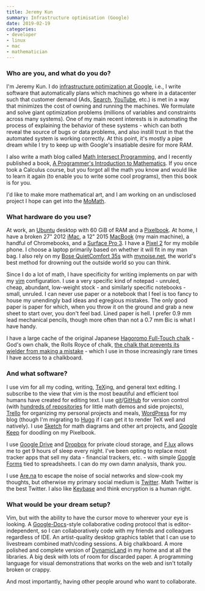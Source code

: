```yaml
---
title: Jeremy Kun
summary: Infrastructure optimisation (Google)
date: 2019-02-19
categories:
- developer
- linux
- mac
- mathematician
---
```


### Who are you, and what do you do?

I'm Jeremy Kun. I do [infrastructure optimization at Google](https://www.youtube.com/watch?v=m7uIG8qFGMI "A YouTube video about the UFO team at Google."), i.e., I write software that automatically plans which machines go where in a datacenter such that customer demand (Ads, [Search][google], [YouTube][], etc.) is met in a way that minimizes the cost of owning and running the machines. We formulate and solve giant optimization problems (millions of variables and constraints across many systems). One of my main recent interests is in automating the process of explaining the behavior of these systems - which can both reveal the source of bugs or data problems, and also instill trust in that the automated system is working correctly. At this point, it's mostly a pipe dream while I try to keep up with Google's insatiable desire for more RAM.

I also write a math blog called [Math Intersect Programming](https://jeremykun.com/ "Jeremy's weblog."), and I recently published a book, [A Programmer's Introduction to Mathematics](https://pimbook.org/ "Jeremy's maths book."). If you once took a Calculus course, but you forgot all the math you know and would like to learn it again (to enable you to write some cool programs), then this book is for you.

I'd like to make more mathematical art, and I am working on an undisclosed project I hope can get into the [MoMath](https://momath.org/ "A maths museum in Manhattan.").

### What hardware do you use?

At work, an [Ubuntu][] desktop with 60 GiB of RAM and a [Pixelbook][]. At home, I have a broken 27" 2012 [iMac][], a 12" 2015 [MacBook][] (my main machine), a handful of Chromebooks, and a [Surface Pro 3][surface-pro-3]. I have a [Pixel 2][pixel-2] for my mobile phone. I choose a laptop primarily based on whether it will fit in my man bag. I also rely on my [Bose QuietComfort 35s][quietcomfort-35] with [mynoise.net](https://mynoise.net/ "A white noise website."), the world's best method for drowning out the outside world so you can think.

Since I do a lot of math, I have specificity for writing implements on par with my [vim][] configuration. I use a very specific kind of notepad - unruled, cheap, abundant, low-weight stock - and similarly specific notebooks - small, unruled. I can never use paper or a notebook that I feel is too fancy to house my unendingly bad ideas and egregious mistakes. The only good paper is paper for which, when you throw it on the ground and grab a new sheet to start over, you don't feel bad. Lined paper is hell. I prefer 0.9 mm lead mechanical pencils, though more often than not a 0.7 mm Bic is what I have handy.

I have a large cache of the original Japanese [Hagoromo Full-Touch chalk][full-touch] - God's own chalk, the Rolls Royce of chalk, [the chalk that prevents its wielder from making a mistake](https://mathoverflow.net/questions/26267/where-to-buy-premium-white-chalk-in-the-u-s-like-they-have-at-rims/26274#26274 "A Mathoverflow comment about the Hagoromo chalk.") - which I use in those increasingly rare times I have access to a chalkboard.

### And what software?

I use vim for all my coding, writing, [TeX][latex]ing, and general text editing. I subscribe to the view that vim is the most beautiful and efficient tool humans have created for editing text. I use [git][]/[GitHub][] for version control (with [hundreds of repositories](https://github.com/j2kun?tab=repositories "Jeremy's repos on GitHub.") for little math demos and side projects), [Trello][] for organizing my personal projects and meals, [WordPress][] for my blog (though I'm migrating to [Hugo][] if I can get it to render TeX well and natively). I use [Sketch][] for math diagrams and other art projects, and [Google Keep][google-keep] for doodling on my Pixelbook.

I use [Google Drive][google-drive] and [Dropbox][] for private cloud storage, and [F.lux][] allows me to get 9 hours of sleep every night. I've been opting to replace most tracker apps that sell my data - financial trackers, etc. - with simple [Google Forms][google-forms] tied to spreadsheets. I can do my own damn analysis, thank you.

I use [Are.na](https://www.are.na/jeremy-kun "Jeremy's Are.na account.") to escape the noise of social networks and slow-cook my thoughts, but otherwise my primary social medium is [Twitter](https://twitter.com/jeremyjkun "Jeremy's Twitter account."). Math Twitter is the best Twitter. I also like [Keybase][] and think encryption is a human right.

### What would be your dream setup?

Vim, but with the ability to have the cursor move to wherever your eye is looking. A [Google-Docs][google-docs]-style collaborative coding protocol that is editor-independent, so I can collaboratively code with my friends and colleagues regardless of IDE. An artist-quality desktop graphics tablet that I can use to livestream combined math/coding sessions. A big chalkboard. A more polished and complete version of [DynamicLand][] in my home and at all the libraries. A big desk with lots of room for discarded paper. A programming language for visual demonstrations that works on the web and isn't totally broken or crappy.

And most importantly, having other people around who want to collaborate.

[dropbox]: https://www.dropbox.com/ "Online syncing and storage."
[dynamicland]: https://dynamicland.org/ "A collaborative, physical computer."
[f.lux]: https://justgetflux.com/ "A tool to make the colour of your screen adapt to the current time of day."
[full-touch]: http://web.archive.org/web/20150502101524/http://www.hagoromo-bungu.co.jp:80/chalk/fulltouch.html "Chalk."
[git]: https://git-scm.com/ "A version control system."
[github]: https://github.com/ "A Git code repository service."
[google-docs]: https://en.wikipedia.org/wiki/Google_Docs "A web-based office suite."
[google-drive]: http://web.archive.org/web/20220127131904/https://accounts.google.com/ServiceLogin?service=wise "A cloud storage service."
[google-forms]: https://www.google.com/forms/about/ "A service for creating surveys."
[google-keep]: https://en.wikipedia.org/wiki/Google_Keep "A note-taking service."
[google]: https://www.google.com/ "A search engine."
[hugo]: https://gohugo.io/ "A static site generator."
[imac]: https://www.apple.com/imac-24/ "An all-in-one computer."
[keybase]: https://keybase.io/ "A social service for working with encryption keys."
[latex]: https://www.latex-project.org/ "Typesetting software."
[macbook]: https://en.wikipedia.org/wiki/MacBook "A laptop."
[pixel-2]: https://en.wikipedia.org/wiki/Pixel_2 "A 5 inch Android smartphone."
[pixelbook]: http://web.archive.org/web/20201111203427/https://store.google.com/us/product/google_pixelbook?hl=en-US "A 12.3 inch Chromebook."
[quietcomfort-35]: http://web.archive.org/web/20220309113434/https://www.bose.com/en_us/products/headphones/over_ear_headphones/quietcomfort-35-wireless-ii.html "Wireless over-the-ear headphones."
[sketch]: https://www.sketch.com/ "A vector drawing application for Mac OS X."
[surface-pro-3]: https://en.wikipedia.org/wiki/Microsoft_Surface_Pro_3 "A 12 inch Windows 8.1 Pro tablet."
[trello]: https://trello.com/ "A project management service."
[ubuntu]: https://ubuntu.com/ "A Unix distribution."
[vim]: https://www.vim.org/ "A command-line text editor."
[wordpress]: https://wordpress.com/ "Weblog publishing software."
[youtube]: https://www.youtube.com/ "A web site for watching 80's TV commercials and bad mashups."
